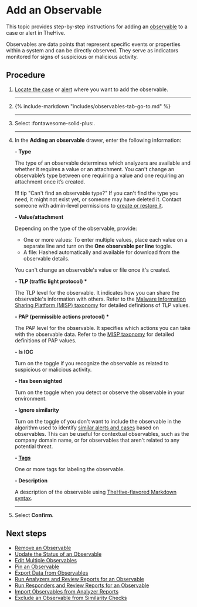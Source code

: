 # Add an Observable

<!-- md:permission `manageObservable` -->

This topic provides step-by-step instructions for adding an [observable](about-observables.md) to a case or alert in TheHive.

Observables are data points that represent specific events or properties within a system and can be directly observed. They serve as indicators monitored for signs of suspicious or malicious activity.

<h2>Procedure</h2>

1. [Locate the case](../search-for-cases/find-a-case.md) or [alert](../../alerts/search-for-alerts/find-an-alert.md) where you want to add the observable.

    ---

2. {% include-markdown "includes/observables-tab-go-to.md" %}

    ---

3. Select :fontawesome-solid-plus:.

    ---

4. In the **Adding an observable** drawer, enter the following information:

    **- Type**

    The type of an observable determines which analyzers are available and whether it requires a value or an attachment. You can't change an observable’s type between one requiring a value and one requiring an attachment once it’s created.

    !!! tip "Can't find an observable type?"
        If you can't find the type you need, it might not exist yet, or someone may have deleted it. Contact someone with admin-level permissions to [create or restore it](../../../../administration/observable-types/create-an-observable-type.md).

    **- Value/attachment**

    Depending on the type of the observable, provide:

    * One or more values: To enter multiple values, place each value on a separate line and turn on the **One observable per line** toggle.
    * A file: Hashed automatically and available for download from the observable details.

    You can't change an observable's value or file once it's created.

    **- TLP (traffic light protocol) \***

    The TLP level for the observable. It indicates how you can share the observable's information with others. Refer to the [Malware Information Sharing Platform (MISP) taxonomy](https://www.misp-project.org/taxonomies.html#_tlp) for detailed definitions of TLP values.

    **- PAP (permissible actions protocol) \***

    The PAP level for the observable. It specifies which actions you can take with the observable data. Refer to the [MISP taxonomy](https://www.misp-project.org/taxonomies.html#_pap) for detailed definitions of PAP values.

    **- Is IOC**

    Turn on the toggle if you recognize the observable as related to suspicious or malicious activity.

    **- Has been sighted**

    Turn on the toggle when you detect or observe the observable in your environment.

    **- Ignore similarity**

    Turn on the toggle of you don't want to include the observable in the algorithm used to identify [similar alerts and cases](../find-similar-alerts-cases.md) based on observables. This can be useful for contextual observables, such as the company domain name, or for observables that aren't related to any potential threat.

    **- [Tags](../tags/add-remove-tags.md)**  
    
    One or more tags for labeling the observable.

    **- Description**

    A description of the observable using [TheHive-flavored Markdown syntax](../../../thehive-flavored-markdown.md).

    ---

5. Select **Confirm**.

<h2>Next steps</h2>

* [Remove an Observable](remove-an-observable.md)
* [Update the Status of an Observable](update-an-observable-status.md)
* [Edit Multiple Observables](edit-multiple-observables.md)
* [Pin an Observable](pin-an-observable.md)
* [Export Data from Observables](export-data-observables.md)
* [Run Analyzers and Review Reports for an Observable](run-analyzers-on-an-observable.md)
* [Run Responders and Review Reports for an Observable](run-responders-on-an-observable.md)
* [Import Observables from Analyzer Reports](import-observables-from-analyzer-reports.md)
* [Exclude an Observable from Similarity Checks](exclude-an-observable-from-similarity-checks.md)